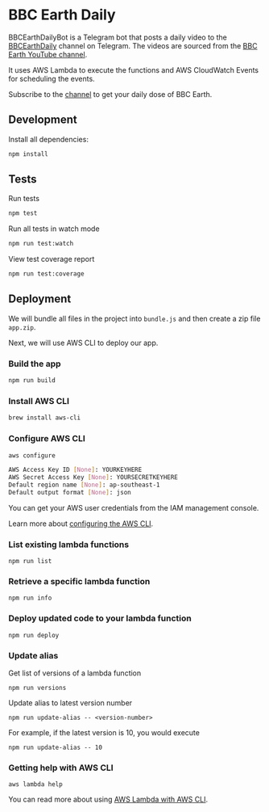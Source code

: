 # BBC Earth Daily

BBCEarthDailyBot is a Telegram bot that posts a daily video to the [BBCEarthDaily](https://t.me/BBCEarthDaily) channel on Telegram. The videos are sourced from the [BBC Earth YouTube channel](https://www.youtube.com/user/BBCEarth).

It uses AWS Lambda to execute the functions and AWS CloudWatch Events for scheduling the events.

Subscribe to the [channel](https://t.me/BBCEarthDaily) to get your daily dose of BBC Earth.

## Development

Install all dependencies:

```sh
npm install
```

## Tests

Run tests

```sh
npm test
```

Run all tests in watch mode

```sh
npm run test:watch
```

View test coverage report

```sh
npm run test:coverage
```

## Deployment

We will bundle all files in the project into `bundle.js` and then create a zip file `app.zip`.

Next, we will use AWS CLI to deploy our app.

### Build the app

```sh
npm run build
```

### Install AWS CLI

```sh
brew install aws-cli
```

### Configure AWS CLI

```sh
aws configure
```

```sh
AWS Access Key ID [None]: YOURKEYHERE
AWS Secret Access Key [None]: YOURSECRETKEYHERE
Default region name [None]: ap-southeast-1
Default output format [None]: json
```

You can get your AWS user credentials from the IAM management console.

Learn more about [configuring the AWS CLI](https://docs.aws.amazon.com/cli/latest/userguide/cli-chap-configure.html).

### List existing lambda functions

```
npm run list
```

### Retrieve a specific lambda function

```
npm run info
```

### Deploy updated code to your lambda function

```
npm run deploy
```

### Update alias

Get list of versions of a lambda function

```
npm run versions
```

Update alias to latest version number

```
npm run update-alias -- <version-number>
```

For example, if the latest version is 10, you would execute

```
npm run update-alias -- 10
```

### Getting help with AWS CLI

```
aws lambda help
```

You can read more about using [AWS Lambda with AWS CLI](https://docs.aws.amazon.com/lambda/latest/dg/gettingstarted-awscli.html#with-userapp-walkthrough-custom-events-get-configuration).
